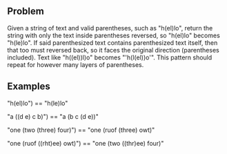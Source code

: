 ## Problem

Given a string of text and valid parentheses, such as "h(el)lo", return the 
string with only the text inside parentheses reversed, so "h(el)lo" becomes 
"h(le)lo". If said parenthesized text contains parenthesized text itself, 
then that too must reversed back, so it faces the original direction 
(parentheses included). Text like "h((el))l)o" becomes "'h(l(el))o'". This 
pattern should repeat for however many layers of parentheses.

## Examples

"h(el)lo") == "h(le)lo"

"a ((d e) c b)") == "a (b c (d e))"

"one (two (three) four)") == "one (ruof (three) owt)"

"one (ruof ((rht)ee) owt)") == "one (two ((thr)ee) four)"